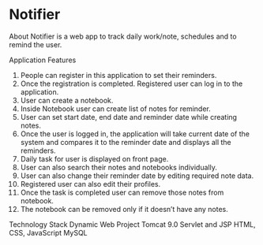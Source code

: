 # Notifier

About
Notifier is a web app to track daily work/note, schedules and to remind the user.

Application Features
1. People can register in this application to set their reminders.
2. Once the registration is completed. Registered user can log in to the application.
3. User can create a notebook.
4. Inside Notebook user can create list of notes for reminder.
5. User can set start date, end date and reminder date while creating notes.
6. Once the user is logged in, the application will take current date of the system and compares it to the reminder date and displays all the reminders.
7. Daily task for user is displayed on front page.
8. User can also search their notes and notebooks individually.
9. User can also change their reminder date by editing required note data.
10. Registered user can also edit their profiles.
11. Once the task is completed user can remove those notes from notebook.
12. The notebook can be removed only if it doesn’t have any notes.

Technology Stack
Dynamic Web Project
Tomcat 9.0
Servlet and JSP
HTML, CSS, JavaScript
MySQL
